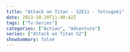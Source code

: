 ```yaml
---
title: "Attack on Titan - S2E11 - Totsugeki"
date: 2023-10-20T11:40:42Z
tags: ["Tv-Series"]
categories: ["Action", "Adventure"]
series: ["Attack on Titan S2"]
showSummary: false
---
```


  <mux-player stream-type="on-demand"
  src="https://kp3d-my.sharepoint.com/personal/ryoo_kp3d_onmicrosoft_com/_layouts/15/download.aspx?share=EavoeiI407lJsoBor_oEMHwBlYTdaaVILozTL38-7qivgQ" prefer-playback="mse" controls>
  </mux-player>
  
  
  <script src="https://cdn.jsdelivr.net/npm/@mux/mux-player"></script>
  
 <script type="application/ld+json">
 {
  "@context": "https://schema.org/",
  "@type": "VideoObject",
  "name": "Attack on Titan - S2E11 - Totsugeki",
  "contentUrl": "https://stream.mux.com/qeXlnDObyywMMcxCVpn7h900XNzxDOER1CsiXzkS1puk.m3u8",
  "thumbnailUrl": "https://www.themoviedb.org/t/p/original/1ptv8xOQI87ESiLPeZZ9XYAkAL3.jpg?width=314&fit_mode=preserve&time=25",
  "uploadDate": "2023-10-20T11:40:42Z",
}

</script>
